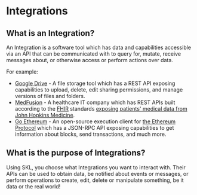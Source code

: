 # Integrations

## What is an Integration?

An Integration is a software tool which has data and capabilities accessible via an API that can be communicated with to query for, mutate, receive messages about, or otherwise access or perform actions over data.

For example:

- [Google Drive](https://www.google.com/drive/) - A file storage tool which has a REST API exposing capabilities to upload, delete, edit sharing permissions, and manage versions of files and folders.
- [MedFusion](https://www.medfusion.com/) - A healthcare IT company which has REST APIs built according to the [FHIR](https://www.hl7.org/fhir/) standards [exposing patients' medical data from John Hopkins Medicine](https://www.medfusion.com/lp/john-hopkins-medicine-patient-data-api/).
- [Go Ethereum](https://geth.ethereum.org/) - An open-source execution client for [the Ethereum Protocol](https://ethereum.org/en/) which has a JSON-RPC API exposing capabilities to get information about blocks, send transactions, and much more.

## What is the purpose of Integrations?

Using SKL, you choose what Integrations you want to interact with. Their APIs can be used to obtain data, be notified about events or messages, or perform operations to create, edit, delete or manipulate something, be it data or the real world!